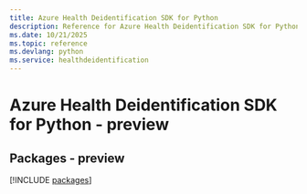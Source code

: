 ```yaml
---
title: Azure Health Deidentification SDK for Python
description: Reference for Azure Health Deidentification SDK for Python
ms.date: 10/21/2025
ms.topic: reference
ms.devlang: python
ms.service: healthdeidentification
---
```

# Azure Health Deidentification SDK for Python - preview
## Packages - preview
[!INCLUDE [packages](health-deidentification-index.md)]
